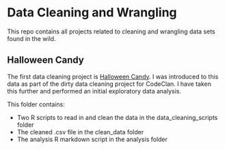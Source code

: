 # Data Cleaning and Wrangling

This repo contains all projects related to cleaning and wrangling data sets found in the wild.

## Halloween Candy

The first data cleaning project is [Halloween Candy](/halloween_candy). I was introduced to this data as part of the dirty data cleaning project for CodeClan. I have taken this further and performed an initial exploratory data analysis.

This folder contains:
* Two R scripts to read in and clean the data in the data_cleaning_scripts folder
* The cleaned .csv file in the clean_data folder
* The analysis R markdown script in the analysis folder
